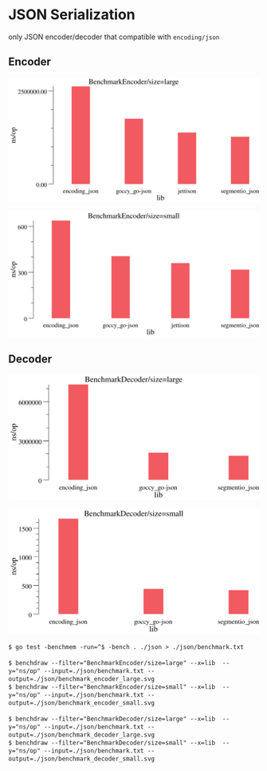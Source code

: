 # JSON Serialization

only JSON encoder/decoder that compatible with `encoding/json`

## Encoder

![encoder_large](./benchmark_encoder_large.svg)

![encoder_small](./benchmark_encoder_small.svg)

## Decoder

![decoder_large](./benchmark_decoder_large.svg)

![decoder_small](./benchmark_decoder_small.svg)

```shell
$ go test -benchmem -run=^$ -bench . ./json > ./json/benchmark.txt

$ benchdraw --filter="BenchmarkEncoder/size=large" --x=lib  --y="ns/op" --input=./json/benchmark.txt --output=./json/benchmark_encoder_large.svg
$ benchdraw --filter="BenchmarkEncoder/size=small" --x=lib  --y="ns/op" --input=./json/benchmark.txt --output=./json/benchmark_encoder_small.svg

$ benchdraw --filter="BenchmarkDecoder/size=large" --x=lib  --y="ns/op" --input=./json/benchmark.txt --output=./json/benchmark_decoder_large.svg
$ benchdraw --filter="BenchmarkDecoder/size=small" --x=lib  --y="ns/op" --input=./json/benchmark.txt --output=./json/benchmark_decoder_small.svg
```
